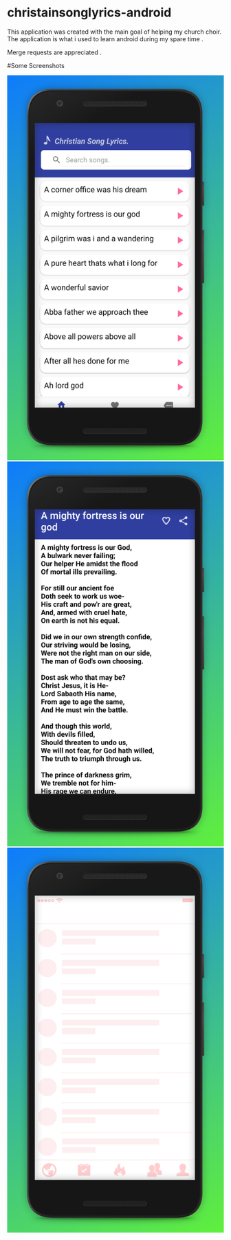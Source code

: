 # christainsonglyrics-android
This application was created with the main goal of helping my church choir.
The application is what i used to learn android during my spare time .

Merge requests are appreciated .

#Some Screenshots

![](app/1.jpg)
![](app/2.jpg)
![](app/3.jpg)
